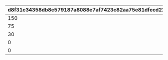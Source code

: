 |d8f31c34358db8c579187a8088e7af7423c82aa75e81dfecd222e40737e62175|c004ed2a91ea3fb51e375df91f6b2a8191e89dc8b9d8c6e182ab3bd424266b28|a345ef5f7594172b50a0338b4874a2696aaafb87545011c3ca5a5f9428c33b58|d1811b23d601b28d79a3dc1620befe90c1a9473e74d73c9614b6f8b2f8f2b7c8|
| --- | --- | --- | --- |
|150|50|1|4|
|75|100|2|2|
|30|150|3|1|
|0|700|4|0|
|0|200|5|0|